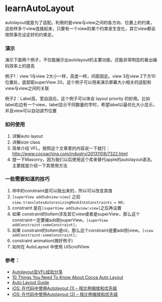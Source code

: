 learnAutoLayout
===============


autolayout就是为了适配。利用的是view与view之间的各方向、位置上的约束，这些样多个view连接起来，只要有一个view的某个约束发生变化，其它view都会按照事先设定好的约束走。

### 演示
演示下面两个例子，不仅能展示出autolayout的主要功能，还能非常明显的看出编码效率上的提高

例子1：view 1与view 2大小一样，高度一样，间距固定。view 3在view 2下方10位置处，底部距superView 20。这个例子可以用来演示屏幕大小相关的适配和view与view之间的关联

例子2：Label高、宽自适应。这个例子可以体会 layout priority 的妙用。比如label右边有一个view，label显示不同数量的字时，希望label以最优化大小显示，并且view可以自动调节位置

### 如何使用

1. 详解auto layout
2. 详解size class
3. 简单介绍 VFL，按照这个文章里的内容说一下就行：http://www.cocoachina.com/industry/20131108/7322.html
4. 提一下Masonry，因为我们以后使用这个库来替代apple的autolayout语法。主要就是介绍一下其使用方法


### 一些需要知道的技巧

1. IB中的constraint是可以拖出来的，所以可以改变其值
1. `[superView addSubview:view]` 之前 `view.translatesAutoresizingMaskIntoConstraints = NO;`
2. constraint 是在`[superView addSubview:view]`之后再设置
3. 如果 constraint的toItem涉及其它view或者是superView，那么这个constraint一定要被add到superView。`[superView addConstraint:someConstraint];`
4. 如果 constraint的toItem是nil，那么这个constraint是要add到view。`[view addConstraint:someConstraint];`
5. constraint animation(做好例子)
6. 如何在 AutoLayout 中使用 UIScrollView




### 参考：

* [Autolayout及VFL经验分享](http://www.cocoachina.com/industry/20131108/7322.html)
* [10 Things You Need To Know About Cocoa Auto Layout](http://oleb.net/blog/2013/03/things-you-need-to-know-about-cocoa-autolayout/)
* [Auto Layout Guide](https://developer.apple.com/library/ios/documentation/UserExperience/Conceptual/AutolayoutPG/Introduction/Introduction.html#//apple_ref/doc/uid/TP40010853-CH13-SW1)
* [iOS: 在代码中使用Autolayout (1) – 按比例缩放和优先级](http://www.mgenware.com/blog/?p=490)
* [iOS: 在代码中使用Autolayout (2) – 按比例缩放和优先级](http://www.mgenware.com/blog/?p=491)
     